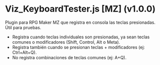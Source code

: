 # Viz_KeyboardTester.js [MZ] (v1.0.0)

Plugin para RPG Maker MZ que registra en consola las teclas presionadas. Útil para pruebas.

* Registra cuando teclas individuales son presionadas, ya sean teclas comunes o modificadores (Shift, Control, Alt o Meta).
* Registra también cuando se presionan teclas + modificadores (ej: Ctrl+Alt+Q).
* No registra combinaciones de teclas comunes (ej: A+Q).